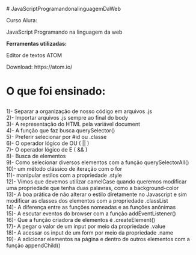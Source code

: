 <p># JavaScriptProgramandonalinguagemDaWeb</p>

<p>Curso Alura:<p>
JavaScript Programando na linguagem da web

<p><b>Ferramentas utilizadas:</b> </p>
Editor de textos ATOM

<p>Download: https://atom.io/</p>

<h1><p>O que foi ensinado:</p></h1>

1)- Separar a organização de nosso código em arquivos .js<br>
2)- Importar arquivos .js sempre ao final do body<br>
3)- A representação do HTML pela variável document<br>
4)- A função que faz busca querySelector()<br>
5)- Preferir selecionar por #id ou .classe<br>
6)- O operador lógico de OU ( || )<br>
7)- O operador lógico de E ( && )<br>
8)- Busca de elementos<br>
9)- Como selecionar diversos elementos com a função querySelectorAll()<br>
10)- um método clássico de iteração com o for<br>
11)- manipular estilos com a propriedade .style<br>
12)- Vimos que devemos utilizar camelCase quando queremos modificar uma propriedade que tenha duas palavras, como a background-color<br>
13)- A boa prática de não alterar o estilo diretamente no Javascript e sim modificar as classes dos elementos com a propriedade .classList<br>
14)- A diferença entre as funções nomeadas e as funções anônimas<br>
15)- A escutar eventos do browser com a função addEventListener()<br>
16)- Que a função criadora de elementos é .createElement()<br>
17)- A pegar o valor de um input por meio da propriedade .value<br>
18)- A acessar os input de um form por meio da propriedade .name<br>
19)- A adicionar elementos na página e dentro de outros elementos com a função appendChild()<br>
